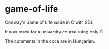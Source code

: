 # game-of-life
Conway's Game of Life made in C with SDL

It was made for a university course using only C.

The comments in the code are in Hungarian.
